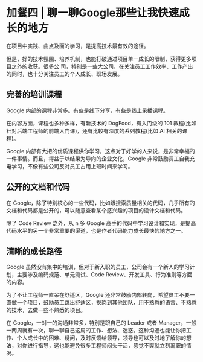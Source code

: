 # 加餐四 | 聊一聊Google那些让我快速成长的地方


在项目中实践、由点及面的学习，是提高技术最有效的途径。

但是，好的技术氛围、培养机制，也能打破通过项目单一成长的限制，获得更多项目之外的收获。很多公
司，特别是一些大公司，在关注员工工作效率、工作产出的同时，也十分关注员工的个人成长、职场发展。

## 完善的培训课程

Google 内部的课程非常多。有些是线下分享，有些是线上录播课程。

在内容方面，课程也多种多样，有新技术的 DogFood，有入门级的 101 教程(比如针对后端工程师的前端入门课)，还有比较有深度的系列教程(比如 AI 相关的课程)。

Google 内部有大把的优质课程供你学习，这点对于好学的人来说，是非常幸福的一件事情。而且，得益于以结果为导向的企业文化，Google 非常鼓励员工自我充电学习，不像有些公司反对员工占用上班时间来学习。

## 公开的文档和代码

在 Google，除了特别核心的一些代码，比如跟搜索质量相关的代码，几乎所有的文档和代码都是公开的，可以随意查看某个感兴趣的项目的设计文档和代码。

除了 Code Review 之外，从 n 多 Google 高手的代码中学习设计和实现，是提高代码水平的另一个非常重要的渠道，也是作者代码能力成长最快的地方之一。

## 清晰的成长路径

Google 虽然没有集中的培训，但对于新入职的员工，公司会有一个新人的学习计划，主要涉及编码规范、单元测试、Code Review、开发工具、行为准则等方面的内容。

为了不让工程师一直呆在舒适区，Google 还非常鼓励内部转岗，希望员工不要一直做一个项目，鼓励员工跳出舒适区，换岗到其他团队，用不熟悉的语言、不熟悉的技术，去做一些不熟悉的项目。

在 Google，一对一的沟通非常多，特别是跟自己的 Leader 或者 Manager，一般一两周就有一次，聊一聊自己这周的工作、想法、迷惑。这种沟通也能让你把工作、个人成长中的困难、疑问，及时反馈给领导，领导也可以及时地了解你的想法，对你进行指导，这也能避免很多工程师闷头干活，感觉不爽就立刻离职的情况。
